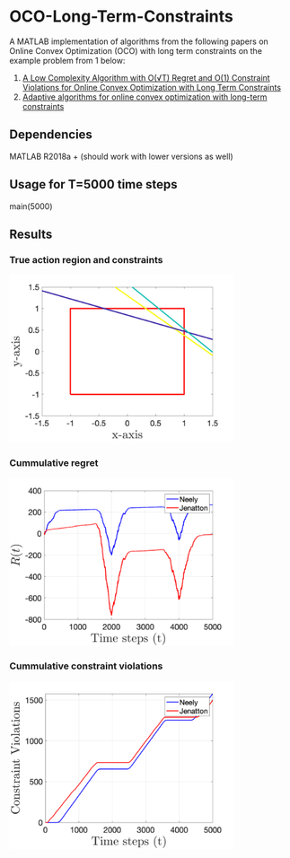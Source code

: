 # OCO-Long-Term-Constraints
A MATLAB implementation of algorithms from the following papers on Online Convex Optimization (OCO) with long term constraints on the example problem from 1 below: 
1. [A Low Complexity Algorithm with O(√T) Regret and O(1) Constraint Violations for Online Convex Optimization with Long Term Constraints](https://jmlr.org/papers/v21/16-494.html)
2. [Adaptive algorithms for online convex optimization with long-term constraints](https://proceedings.mlr.press/v48/jenatton16.html)

## Dependencies 
MATLAB R2018a + (should work with lower versions as well)

## Usage for T=5000 time steps
main(5000)

## Results 
### True action region and constraints 
<img src="results/setup.png" alt="OCO problem setup" width="400"/>

### Cummulative regret 
<img src="results/regret.png" alt="Cummulative regret" width="400"/>

### Cummulative constraint violations
<img src="results/constraints.png" alt="Cummulative constraint violation" width="400"/>
